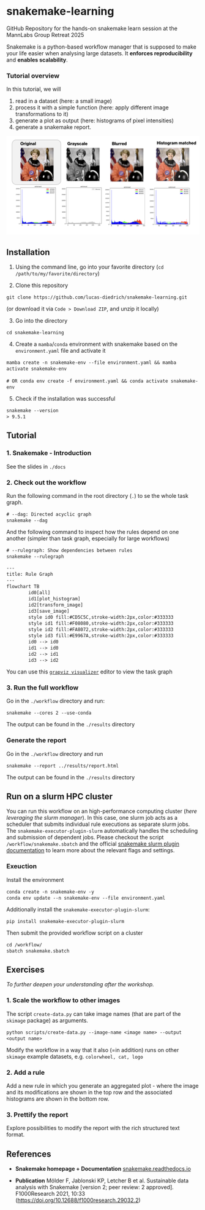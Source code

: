 # snakemake-learning
GitHub Repository for the hands-on snakemake learn session at the MannLabs Group Retreat 2025

Snakemake is a python-based workflow manager that is supposed to make your life easier when analysing large datasets. It **enforces reproducibility** and **enables scalability**. 

### Tutorial overview

In this tutorial, we will 
1. read in a dataset (here: a small image)
2. process it with a simple function (here: apply different image transformations to it)
3. generate a plot as output (here: histograms of pixel intensities)
4. generate a snakemake report.


![Results](./docs/img/results.png)


## Installation 

1. Using the command line, go into your favorite directory (`cd /path/to/my/favorite/directory`)

2. Clone this repository 

```shell 
git clone https://github.com/lucas-diedrich/snakemake-learning.git
```

(or download it via `Code > Download ZIP`, and unzip it locally)

3. Go into the directory

```shell 
cd snakemake-learning
```

4. Create a `mamba`/`conda` environment with snakemake based on the `environment.yaml` file and activate it

```shell 
mamba create -n snakemake-env --file environment.yaml && mamba activate snakemake-env

# OR conda env create -f environment.yaml && conda activate snakemake-env
```

5. Check if the installation was successful

```shell
snakemake --version
> 9.5.1
```

## Tutorial

### 1. Snakemake - Introduction 

See the slides in `./docs`

### 2. Check out the workflow 

Run the following command in the root directory (`.`) to se the whole task graph. 

```shell
# --dag: Directed acyclic graph
snakemake --dag 
```

And the following command to inspect how the rules depend on one another (simpler than task graph, especially for large workflows)

```shell
# --rulegraph: Show dependencies between rules
snakemake --rulegraph
```

```mermaid 
---
title: Rule Graph
---
flowchart TB
        id0[all]
        id1[plot_histogram]
        id2[transform_image]
        id3[save_image]
        style id0 fill:#CD5C5C,stroke-width:2px,color:#333333
        style id1 fill:#F08080,stroke-width:2px,color:#333333
        style id2 fill:#FA8072,stroke-width:2px,color:#333333
        style id3 fill:#E9967A,stroke-width:2px,color:#333333
        id0 --> id0
        id1 --> id0
        id2 --> id1
        id3 --> id2
```

You can use this [`grapviz visualizer`](https://dreampuf.github.io/GraphvizOnline/) editor to view the task graph


### 3. Run the full workflow 

Go in the `./workflow` directory and run:

```shell
snakemake --cores 2 --use-conda
```

The output can be found in the `./results` directory

### Generate the report 

Go in the `./workflow` directory and run 

```shell
snakemake --report ../results/report.html
```

The output can be found in the `./results` directory



## Run on a slurm HPC cluster
You can run this workflow on an high-performance computing cluster (_here leveraging the slurm manager_). In this case, one slurm job acts as a scheduler that submits individual rule executions as separate slurm jobs. The `snakemake-executor-plugin-slurm` automatically handles the scheduling and submission of dependent jobs. Please checkout the script `/workflow/snakemake.sbatch` and the official [snakemake slurm plugin documentation](https://snakemake.github.io/snakemake-plugin-catalog/plugins/executor/slurm.html#snakemake-executor-plugin-slurm) to learn more about the relevant flags and settings.


### Exeuction

Install the environment 

```
conda create -n snakemake-env -y
conda env update --n snakemake-env --file environment.yaml
```

Additionally install the `snakemake-executor-plugin-slurm`:

```shell
pip install snakemake-executor-plugin-slurm
```

Then submit the provided workflow script on a cluster

```shell
cd /workflow/
sbatch snakemake.sbatch
```


## Exercises 

*To further deepen your understanding after the workshop.*

### 1. Scale the workflow to other images 

The script `create-data.py` can take image names (that are part of the `skimage` package) as arguments. 

```shell
python scripts/create-data.py --image-name <image name> --output <output name>
```
Modify the workflow in a way that it also (=in addition) runs on other `skimage` example datasets, e.g. `colorwheel, cat, logo`

### 2. Add a rule 

Add a new rule in which you generate an aggregated plot - where the image and its modifications are shown in the top row and the associated histograms are shown in the bottom row. 


### 3. Prettify the report

Explore possibilities to modify the report with the rich structured text format. 


## References

- **Snakemake homepage + Documentation** [snakemake.readthedocs.io](https://snakemake.readthedocs.io/en/stable/index.html)

- **Publication** Mölder F, Jablonski KP, Letcher B et al. Sustainable data analysis with Snakemake [version 2; peer review: 2 approved]. F1000Research 2021, 10:33 (https://doi.org/10.12688/f1000research.29032.2)
